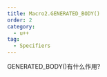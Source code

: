 ```yaml
---
title: Macro2.GENERATED_BODY()
order: 2
category:
  - u++
tag:
  - Specifiers
---
```


<ChatMessage avatar="../../assets/emoji/bqb (4).png" :avatarWidth="40">
GENERATED_BODY()有什么作用?
</ChatMessage>

<ChatMessage avatar="../../assets/emoji/bqb (2).png" :avatarWidth="40" alignLeft>

</ChatMessage>




